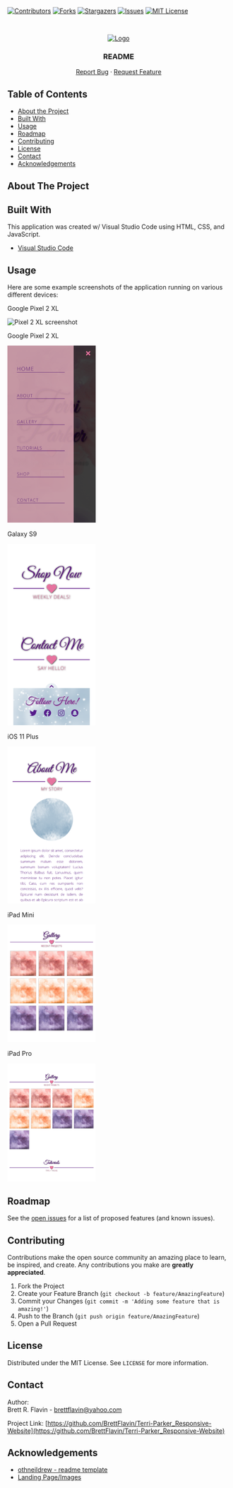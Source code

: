 <!--
*** Markdown "reference style" links used for readability.
*** Reference links are enclosed in brackets [ ] instead of parentheses ( )
*** https://www.markdownguide.org/basic-syntax/#reference-style-links
-->

<!-- PROJECT SHIELDS -->

[![Contributors][contributors-shield]][contributors-url]
[![Forks][forks-shield]][forks-url]
[![Stargazers][stars-shield]][stars-url]
[![Issues][issues-shield]][issues-url]
[![MIT License][license-shield]][license-url]

<!-- PROJECT LOGO -->
<br />
<p align="center">
  <a href="https://github.com/BrettFlavin/Terri-Parker_Responsive-Website">
    <img src="#" alt="Logo" width="180" height="180">
  </a>

  <h3 align="center">README</h3>

  <p align="center">    
    <a href="https://github.com/BrettFlavin/Terri-Parker_Responsive-Website/issues">Report Bug</a>
    ·
    <a href="https://github.com/BrettFlavin/Terri-Parker_Responsive-Website/issues">Request Feature</a>
  </p>
</p>

<!-- TABLE OF CONTENTS -->

## Table of Contents

- [About the Project](#about-the-project)
- [Built With](#built-with)
- [Usage](#usage)
- [Roadmap](#roadmap)
- [Contributing](#contributing)
- [License](#license)
- [Contact](#contact)
- [Acknowledgements](#acknowledgements)

<!-- ABOUT THE PROJECT -->

## About The Project

<!-- BUILT WITH -->

## Built With

This application was created w/ Visual Studio Code using HTML, CSS, and JavaScript.

- [Visual Studio Code](https://code.visualstudio.com/)

<!-- USAGE EXAMPLES -->

## Usage

Here are some example screenshots of the application running on various different devices:

<p>Google Pixel 2 XL</p>
<img src="screenshots/Pixel2XL_screenshot1.png" alt="Pixel 2 XL screenshot" width="200"/>
<br>

<p>Google Pixel 2 XL</p>
<img src="screenshots/Pixel2XL_screenshot2.png" alt="Pixel 2 XL screenshot" width="200"/>
<br>

<p>Galaxy S9</p>
<img src="screenshots/GalaxyS9_screenshot.png" alt="Galaxy S9 screenshot" width="200"/>
<br>

<p>iOS 11 Plus</p>
<img src="screenshots/iOS11Plus_screenshot.png" alt="iOS 11 Plus screenshot" width="200"/>
<br>

<p>iPad Mini</p>
<img src="screenshots/iPadMini_screenshot.png" alt="iPad Mini screenshot" width="200"/>
<br>

<p>iPad Pro</p>
<img src="screenshots/iPadPro_screenshot.png" alt="iPad Pro screenshot" width="200"/>
<br>

<!-- ROADMAP -->

## Roadmap

See the [open issues](https://github.com/BrettFlavin/Terri-Parker_Responsive-Website/issues) for a list of proposed features (and known issues).

<!-- CONTRIBUTING -->

## Contributing

Contributions make the open source community an amazing place to learn, be inspired, and create. Any contributions you make are **greatly appreciated**.

1. Fork the Project
2. Create your Feature Branch (`git checkout -b feature/AmazingFeature`)
3. Commit your Changes (`git commit -m 'Adding some feature that is amazing!'`)
4. Push to the Branch (`git push origin feature/AmazingFeature`)
5. Open a Pull Request

<!-- LICENSE -->

## License

Distributed under the MIT License. See `LICENSE` for more information.

<!-- CONTACT -->

## Contact

Author:
<br />
Brett R. Flavin - brettflavin@yahoo.com

Project Link: [https://github.com/BrettFlavin/Terri-Parker_Responsive-Website](https://github.com/BrettFlavin/Terri-Parker_Responsive-Website)

<!-- ACKNOWLEDGEMENTS -->

## Acknowledgements

- [othneildrew - readme template](https://github.com/othneildrew/Best-README-Template)
- [Landing Page/Images](https://www.pexels.com/)

<!-- MARKDOWN LINKS & IMAGES -->
<!-- https://www.markdownguide.org/basic-syntax/#reference-style-links -->

[contributors-shield]: https://img.shields.io/github/contributors/BrettFlavin/Terri-Parker_Responsive-Website?style=plastic
[contributors-url]: https://github.com/BrettFlavin/Terri-Parker_Responsive-Website/graphs/contributors
[forks-shield]: https://img.shields.io/github/forks/BrettFlavin/Terri-Parker_Responsive-Website?style=plastic
[forks-url]: https://github.com/BrettFlavin/Terri-Parker_Responsive-Website/network/members
[stars-shield]: https://img.shields.io/github/stars/BrettFlavin/Terri-Parker_Responsive-Website?style=plastic
[stars-url]: https://github.com/BrettFlavin/Terri-Parker_Responsive-Website/stargazers
[issues-shield]: https://img.shields.io/github/issues/BrettFlavin/Terri-Parker_Responsive-Website?style=plastic
[issues-url]: https://github.com/BrettFlavin/Terri-Parker_Responsive-Website/issues
[license-shield]: https://img.shields.io/github/license/BrettFlavin/Terri-Parker_Responsive-Website.svg?style=plastic
[license-url]: https://github.com/BrettFlavin/Terri-Parker_Responsive-Website/LICENSE.txt
